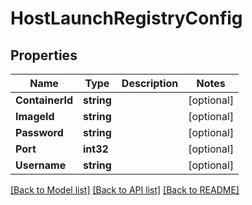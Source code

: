 # HostLaunchRegistryConfig

## Properties

Name | Type | Description | Notes
------------ | ------------- | ------------- | -------------
**ContainerId** | **string** |  | [optional] 
**ImageId** | **string** |  | [optional] 
**Password** | **string** |  | [optional] 
**Port** | **int32** |  | [optional] 
**Username** | **string** |  | [optional] 

[[Back to Model list]](../README.md#documentation-for-models) [[Back to API list]](../README.md#documentation-for-api-endpoints) [[Back to README]](../README.md)


